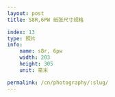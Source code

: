```yaml
---
layout: post
title: S8R,6PW 纸张尺寸规格

index: 13
type: 照片
info:
    name: s8r, 6pw
    width: 203
    height: 305
    unit: 毫米

permalink: /cn/photography/:slug/
---
```



